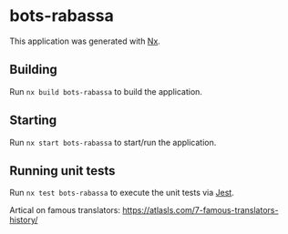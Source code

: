 # bots-rabassa

This application was generated with [Nx](https://nx.dev).

## Building

Run `nx build bots-rabassa` to build the application.

## Starting

Run `nx start bots-rabassa` to start/run the application.

## Running unit tests

Run `nx test bots-rabassa` to execute the unit tests via [Jest](https://jestjs.io).


Artical on famous translators:
https://atlasls.com/7-famous-translators-history/